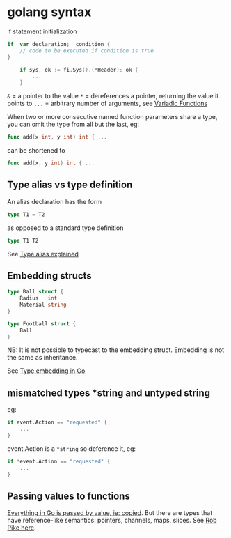 # golang syntax

if statement initialization

```go
if  var declaration;  condition {
    // code to be executed if condition is true
}
```

```go
    if sys, ok := fi.Sys().(*Header); ok {
        ...
    }
```

`&` = a pointer to the value
`*` = dereferences a pointer, returning the value it points to
`...` = arbitrary number of arguments, see [Variadic Functions](https://gobyexample.com/variadic-functions)

When two or more consecutive named function parameters share a type, you can omit the type from all but the last, eg:

```go
func add(x int, y int) int { ...
```

can be shortened to

```go
func add(x, y int) int { ...
```

## Type alias vs type definition

An alias declaration has the form

```go
type T1 = T2
```

as opposed to a standard type definition

```go
type T1 T2
```

See [Type alias explained](https://yourbasic.org/golang/type-alias/)

## Embedding structs

```go
type Ball struct {
    Radius   int
    Material string
}

type Football struct {
    Ball
}
```

NB: It is not possible to typecast to the embedding struct. Embedding is not the same as inheritance.

See [Type embedding in Go](https://travix.io/type-embedding-in-go-ba40dd4264df)

## mismatched types \*string and untyped string

eg:

```go
if event.Action == "requested" {
    ...
}
```

event.Action is a `*string` so deference it, eg:

```go
if *event.Action == "requested" {
    ...
}
```

## Passing values to functions

[Everything in Go is passed by value, ie: copied](https://go.dev/doc/faq#pass_by_value). But there are types that have reference-like semantics: pointers, channels, maps, slices. See [Rob Pike here](https://groups.google.com/g/golang-nuts/c/INedfATw74A/m/XrIPT6gkB7kJ).
